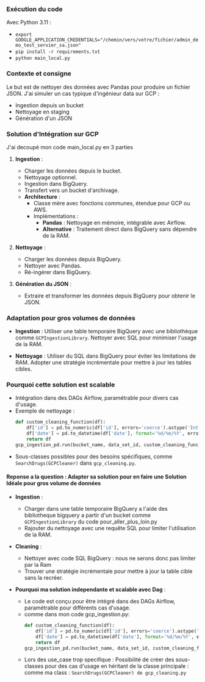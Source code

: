 ### Exécution du code
Avec Python 3.11 :
- `export GOOGLE_APPLICATION_CREDENTIALS="/chemin/vers/votre/fichier/admin_demo_test_servier_sa.json"`
- `pip install -r requirements.txt`
- `python main_local.py`

### Contexte et consigne
Le but est de nettoyer des données avec Pandas pour produire un fichier JSON. J'ai simuler un cas typique d'ingénieur data sur GCP :
- Ingestion depuis un bucket
- Nettoyage en staging
- Génération d'un JSON

### Solution d'Intégration sur GCP
J'ai decoupé mon code main_local.py en 3 parties
1. **Ingestion** :
   - Charger les données depuis le bucket.
   - Nettoyage optionnel.
   - Ingestion dans BigQuery.
   - Transfert vers un bucket d'archivage.
   - **Architecture** : 
     - Classe mère avec fonctions communes, étendue pour GCP ou AWS.
     - Implémentations :
       - **Pandas** : Nettoyage en mémoire, intégrable avec Airflow.
       - **Alternative** : Traitement direct dans BigQuery sans dépendre de la RAM.

2. **Nettoyage** :
   - Charger les données depuis BigQuery.
   - Nettoyer avec Pandas.
   - Ré-ingérer dans BigQuery.

3. **Génération du JSON** :
   - Extraire et transformer les données depuis BigQuery pour obtenir le JSON.

### Adaptation pour gros volumes de données

- **Ingestion** : Utiliser une table temporaire BigQuery avec une bibliothèque comme `GCPIngestionLibrary`. Nettoyer avec SQL pour minimiser l'usage de la RAM.
  
- **Nettoyage** : Utiliser du SQL dans BigQuery pour éviter les limitations de RAM. Adopter une stratégie incrémentale pour mettre à jour les tables cibles.

### Pourquoi cette solution est scalable
- Intégration dans des DAGs Airflow, paramétrable pour divers cas d'usage.
- Exemple de nettoyage :
   ```python
   def custom_cleaning_function(df):
       df['id'] = pd.to_numeric(df['id'], errors='coerce').astype('Int64')
       df['date'] = pd.to_datetime(df['date'], format='%d/%m/%Y', errors='coerce').dt.strftime('%d/%m/%Y')
       return df
   gcp_ingestion_pd.run(bucket_name, data_set_id, custom_cleaning_function)
   ```
- Sous-classes possibles pour des besoins spécifiques, comme `SearchDrugs(GCPCleaner)` dans `gcp_cleaning.py`.
#### Reponse a la question : Adapter sa solution pour en faire une Solution Idéale pour gros volume de données
- **Ingestion** :
  - Charger dans une table temporaire BigQuery a l'aide des bibliotheque bigquery a partir d'un bucket comme `GCPIngestionLibrary` du code pour_aller_plus_loin.py
  - Rajouter du nettoyage avec une requête SQL pour limiter l'utilisation de la RAM.
- **Cleaning** :
  - Nettoyer avec code SQL BigQuery : nous ne serons donc pas limiter par la Ram
  - Trouver une stratégie incrémentale pour mettre à jour la table cible sans la recréer.

- **Pourquoi ma solution independante et scalable avec Dag** :
   - Le code est conçu pour être intégré dans des DAGs Airflow, paramétrable pour différents cas d'usage.
  - comme dans mon code gcp_ingestion.py:
     ```python
     def custom_cleaning_function(df):
         df['id'] = pd.to_numeric(df['id'], errors='coerce').astype('Int64')
         df['date'] = pd.to_datetime(df['date'], format='%d/%m/%Y', errors='coerce').dt.strftime('%d/%m/%Y')
         return df
     gcp_ingestion_pd.run(bucket_name, data_set_id, custom_cleaning_function)
     ```
   - Lors des use_case trop specifique : Possibilité de créer des sous-classes pour des cas d'usage en héritant de la classe principale : comme ma class :
   `SearchDrugs(GCPCleaner) de gcp_cleaning.py`
